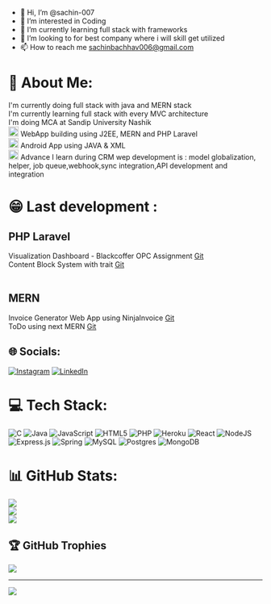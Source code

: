 


- 👋 Hi, I’m @sachin-007
- 👀 I’m interested in Coding
- 🌱 I’m currently learning full stack with frameworks
- 💞️ I’m looking to for best company where i will skill get utilized
- 📫 How to reach me sachinbachhav006@gmail.com

# 💫 About Me:
I'm currently doing full stack with java and MERN stack<br>I'm currently learning full stack with every MVC architecture<br>I'm doing MCA at Sandip University Nashik<br><img src="https://github.com/user-attachments/assets/9e73d9e6-415a-4862-8afe-643e95d05fbd" alt="image" width="20" height="20"> WebApp building using J2EE, MERN and PHP Laravel<br><img src="https://github.com/user-attachments/assets/3a7f51d1-ca8c-4e08-b8cc-525b2ed40f8f" alt="image" width="20" height="20"> Android App using JAVA & XML<br><img src="https://github.com/user-attachments/assets/fb1337e1-4acc-4a22-b343-1e275694a47f" alt="image" width="20" height="20"> Advance I learn during CRM wep development is : model globalization, helper, job queue,webhook,sync integration,API development and integration

# 😁 Last development :
## PHP Laravel
Visualization Dashboard - Blackcoffer OPC Assignment [Git](https://github.com/sachin-007/Blackcoffer-OPC--assignment-visualization-dashboard)<br>
Content Block System with trait [Git](https://github.com/sachin-007/content-block-system-with-trait)<br><br>
## MERN
Invoice Generator Web App using NinjaInvoice [Git](https://github.com/sachin-007/Invoice-gen-backend)<br>
ToDo using next MERN [Git](https://github.com/sachin-007/sachtodo)<br>


## 🌐 Socials:
[![Instagram](https://img.shields.io/badge/Instagram-%23E4405F.svg?logo=Instagram&logoColor=white)](https://instagram.com/sachinbachhav_600) [![LinkedIn](https://img.shields.io/badge/LinkedIn-%230077B5.svg?logo=linkedin&logoColor=white)](https://www.linkedin.com/in/sachin006/) 

# 💻 Tech Stack:
![C](https://img.shields.io/badge/c-%2300599C.svg?style=for-the-badge&logo=c&logoColor=white) ![Java](https://img.shields.io/badge/java-%23ED8B00.svg?style=for-the-badge&logo=java&logoColor=white) ![JavaScript](https://img.shields.io/badge/javascript-%23323330.svg?style=for-the-badge&logo=javascript&logoColor=%23F7DF1E) ![HTML5](https://img.shields.io/badge/html5-%23E34F26.svg?style=for-the-badge&logo=html5&logoColor=white) ![PHP](https://img.shields.io/badge/php-%23777BB4.svg?style=for-the-badge&logo=php&logoColor=white) ![Heroku](https://img.shields.io/badge/heroku-%23430098.svg?style=for-the-badge&logo=heroku&logoColor=white) ![React](https://img.shields.io/badge/react-%2320232a.svg?style=for-the-badge&logo=react&logoColor=%2361DAFB) ![NodeJS](https://img.shields.io/badge/node.js-6DA55F?style=for-the-badge&logo=node.js&logoColor=white) ![Express.js](https://img.shields.io/badge/express.js-%23404d59.svg?style=for-the-badge&logo=express&logoColor=%2361DAFB) ![Spring](https://img.shields.io/badge/spring-%236DB33F.svg?style=for-the-badge&logo=spring&logoColor=white) ![MySQL](https://img.shields.io/badge/mysql-%2300f.svg?style=for-the-badge&logo=mysql&logoColor=white) ![Postgres](https://img.shields.io/badge/postgres-%23316192.svg?style=for-the-badge&logo=postgresql&logoColor=white) ![MongoDB](https://img.shields.io/badge/MongoDB-%234ea94b.svg?style=for-the-badge&logo=mongodb&logoColor=white) 
# 📊 GitHub Stats:
![](https://github-readme-stats.vercel.app/api?username=sachin-007&theme=dark&hide_border=false&include_all_commits=false&count_private=true)<br/>
![](https://github-readme-streak-stats.herokuapp.com/?user=sachin-007&theme=dark&hide_border=false)<br/>
![](https://github-readme-stats.vercel.app/api/top-langs/?username=sachin-007&theme=dark&hide_border=false&include_all_commits=false&count_private=true&layout=compact)

## 🏆 GitHub Trophies
![](https://github-profile-trophy.vercel.app/?username=sachin-007&theme=darkhub&no-frame=false&no-bg=true&margin-w=4)

---
[![](https://visitcount.itsvg.in/api?id=sachin-007&icon=7&color=11)](https://visitcount.itsvg.in)


